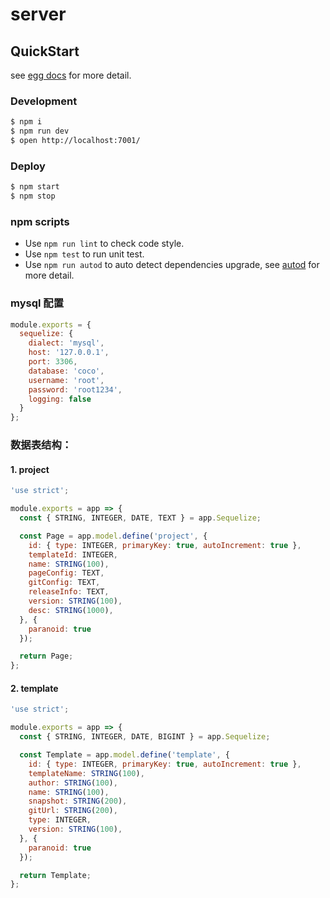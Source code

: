 # server



## QuickStart

<!-- add docs here for user -->

see [egg docs][egg] for more detail.

### Development

```bash
$ npm i
$ npm run dev
$ open http://localhost:7001/
```

### Deploy

```bash
$ npm start
$ npm stop
```

### npm scripts

- Use `npm run lint` to check code style.
- Use `npm test` to run unit test.
- Use `npm run autod` to auto detect dependencies upgrade, see [autod](https://www.npmjs.com/package/autod) for more detail.


[egg]: https://eggjs.org

### mysql 配置

```js
module.exports = {
  sequelize: {
    dialect: 'mysql',
    host: '127.0.0.1',
    port: 3306,
    database: 'coco',
    username: 'root',
    password: 'root1234',
    logging: false
  }
};
```

### 数据表结构：

#### 1. project

```js
'use strict';

module.exports = app => {
  const { STRING, INTEGER, DATE, TEXT } = app.Sequelize;

  const Page = app.model.define('project', {
    id: { type: INTEGER, primaryKey: true, autoIncrement: true },
    templateId: INTEGER,
    name: STRING(100),
    pageConfig: TEXT,
    gitConfig: TEXT,
    releaseInfo: TEXT,
    version: STRING(100),
    desc: STRING(1000),
  }, {
    paranoid: true
  });

  return Page;
};
```

#### 2. template
```js
'use strict';

module.exports = app => {
  const { STRING, INTEGER, DATE, BIGINT } = app.Sequelize;

  const Template = app.model.define('template', {
    id: { type: INTEGER, primaryKey: true, autoIncrement: true },
    templateName: STRING(100),
    author: STRING(100),
    name: STRING(100),
    snapshot: STRING(200),
    gitUrl: STRING(200),
    type: INTEGER,
    version: STRING(100),
  }, {
    paranoid: true
  });

  return Template;
};
```